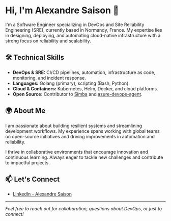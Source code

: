 # Hi, I'm Alexandre Saison 👋

I'm a Software Engineer specializing in DevOps and Site Reliability Engineering (SRE), currently based in Normandy, France. My expertise lies in designing, deploying, and automating cloud-native infrastructure with a strong focus on reliability and scalability.

## 🛠️ Technical Skills

- **DevOps & SRE:** CI/CD pipelines, automation, infrastructure as code, monitoring, and incident response.
- **Languages:** Golang (primary), scripting (Bash, Python).
- **Cloud & Containers:** Kubernetes, Helm, Docker, and cloud platforms.
- **Open Source:** Contributor to [Simba](https://github.com/simba) and [azure-devops-agent](https://github.com/microsoft/azure-pipelines-agent).

## 🌍 About Me

I am passionate about building resilient systems and streamlining development workflows. My experience spans working with global teams on open-source initiatives and driving improvements in automation and reliability.

I thrive in collaborative environments that encourage innovation and continuous learning. Always eager to tackle new challenges and contribute to impactful projects.

## 📫 Let's Connect

- [LinkedIn - Alexandre Saison](https://www.linkedin.com/in/alexandre-saison/)

---

*Feel free to reach out for collaboration, questions about DevOps, or just to connect!*
